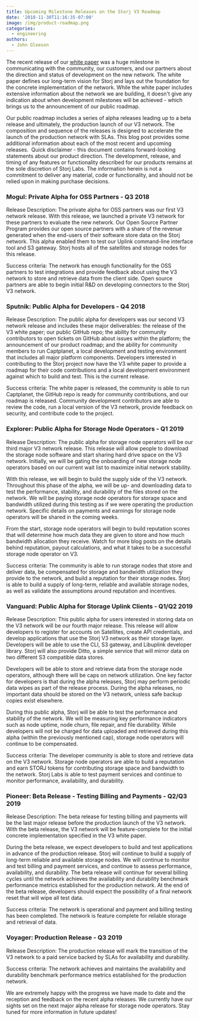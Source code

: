 ```yaml
---
title: Upcoming Milestone Releases on the Storj V3 Roadmap
date: '2018-11-30T11:16:35-07:00'
image: /img/product-roadmap.png
categories:
  - engineering
authors:
  - John Gleeson
---
```

The recent release of our [white paper](https://storj.io/white-paper) was a huge milestone in communicating with the community, our customers, and our partners about the direction and status of development on the new network. The white paper defines our long-term vision for Storj and lays out the foundation for the concrete implementation of the network. While the white paper includes extensive information about the network we are building, it doesn't give any indication about when development milestones will be achieved - which brings us to the announcement of our public roadmap.

Our public roadmap includes a series of alpha releases leading up to a beta release and ultimately, the production launch of our V3 network. The composition and sequence of the releases is designed to accelerate the launch of the production network with SLAs. This blog post provides some additional information about each of the most recent and upcoming releases.  Quick disclaimer - this document contains forward-looking statements about our product direction. The development, release, and timing of any features or functionality described for our products remains at the sole discretion of Storj Labs. The information herein is not a commitment to deliver any material, code or functionality, and should not be relied upon in making purchase decisions.

<!--more-->

### Mogul: Private Alpha for OSS Partners - Q3 2018

Release Description: The private alpha for OSS partners was our first V3 network release. With this release, we launched a private V3 network for these partners to evaluate the new network. Our Open Source Partner Program provides our open source partners with a share of the revenue generated when the end-users of their software store data on the Storj network. This alpha enabled them to test our Uplink command-line interface tool and S3 gateway. Storj hosts all of the satellites and storage nodes for this release.

Success criteria: The network has enough functionality for the OSS partners to test integrations and provide feedback about using the V3 network to store and retrieve data from the client side. Open source partners are able to begin initial R&D on developing connectors to the Storj V3 network.

### Sputnik: Public Alpha for Developers - Q4 2018

Release Description: The public alpha for developers was our second V3 network release and includes these major deliverables: the release of the V3 white paper; our public GitHub repo; the ability for community contributors to open tickets on GitHub about issues within the platform; the announcement of our product roadmap; and the ability for community members to run Captplanet, a local development and testing environment that includes all major platform components. Developers interested in contributing to the Storj project now have the V3 white paper to provide a roadmap for their code contributions and a local development environment against which to build and test. This is the current release.

Success criteria: The  white paper is released, the community is able to run Captplanet, the GitHub repo is ready for community contributions, and our roadmap is released. Community development contributors are able to review the code, run a local version of the V3 network, provide feedback on security, and contribute code to the project.

### Explorer: Public Alpha for Storage Node Operators - Q1 2019

Release Description: The public alpha for storage node operators will be our third major V3 network release. This release will allow people to download the storage node software and start sharing hard drive space on the V3 network. Initially, we will be gating the onboarding of new storage node operators based on our current wait list to maximize initial network stability.

With this release, we will begin to build the supply side of the V3 network. Throughout this phase of the alpha, we will be up- and downloading data to test the performance, stability, and durability of the files stored on the network. We will be paying storage node operators for storage space and bandwidth utilized during this testing as if we were operating the production network. Specific details on payments and earnings for storage node operators will be shared in the coming weeks.

From the start, storage node operators will begin to build reputation scores that will determine how much data they are given to store and how much bandwidth allocation they receive. Watch for more blog posts on the details behind reputation, payout calculations, and what it takes to be a successful storage node operator on V3.

Success criteria: The community is able to run storage nodes that store and deliver data, be compensated for storage and bandwidth utilization they provide to the network, and build a reputation for their storage nodes. Storj is able to build a supply of long-term, reliable and available storage nodes, as well as validate the assumptions around reputation and incentives.

### Vanguard: Public Alpha for Storage Uplink Clients - Q1/Q2 2019

Release Description: This public alpha for users interested in storing data on the V3 network will be our fourth major release. This release will allow developers to register for accounts on Satellites, create API credentials, and develop applications that use the Storj V3 network as their storage layer. Developers will be able to use the CLI, S3 gateway, and Libuplink developer library. Storj will also provide Ditto, a simple service that will mirror data on two different S3 compatible data stores.

Developers will be able to store and retrieve data from the storage node operators, although there will be caps on network utilization. One key factor for developers is that during the alpha releases, Storj may perform periodic data wipes as part of the release process. During the alpha releases, no important data should be stored on the V3 network, unless safe backup copies exist elsewhere.

During this public alpha, Storj will be able to test the performance and stability of the network. We will be measuring key performance indicators such as node uptime, node churn, file repair, and file durability. While developers will not be charged for data uploaded and retrieved during this alpha (within the previously mentioned cap), storage node operators will continue to be compensated.

Success criteria: The developer community is able to store and retrieve data on the V3 network. Storage node operators are able to build a reputation and earn STORJ tokens for contributing storage space and bandwidth to the network. Storj Labs is able to test payment services and continue to monitor performance, availability, and durability.

### Pioneer: Beta Release - Testing Billing and Payments - Q2/Q3 2019

Release Description: The beta release for testing billing and payments will be the last major release before the production launch of the V3 network. With the beta release, the V3 network will be feature-complete for the initial concrete implementation specified in the V3 white paper.

During the beta release, we expect developers to build and test applications in advance of the production release. Storj will continue to build a supply of long-term reliable and available storage nodes. We will continue to monitor and test billing and payment services, and continue to assess performance, availability, and durability. The beta release will continue for several billing cycles until the network achieves the availability and durability benchmark performance metrics established for the production network. At the end of the beta release, developers should expect the possibility of a final network reset that will wipe all test data.

Success criteria: The network is operational and payment and billing testing has been completed. The network is feature complete for reliable storage and retrieval of data.

### Voyager: Production Release - Q3 2019

Release Description: The production release will mark the transition of the V3 network to a paid service backed by SLAs for availability and durability.

Success criteria: The network achieves and maintains the availability and durability benchmark performance metrics established for the production network.

We are extremely happy with the progress we have made to date and the reception and feedback on the recent alpha releases. We currently have our sights set on the next major alpha release for storage node operators. Stay tuned for more information in future updates!
